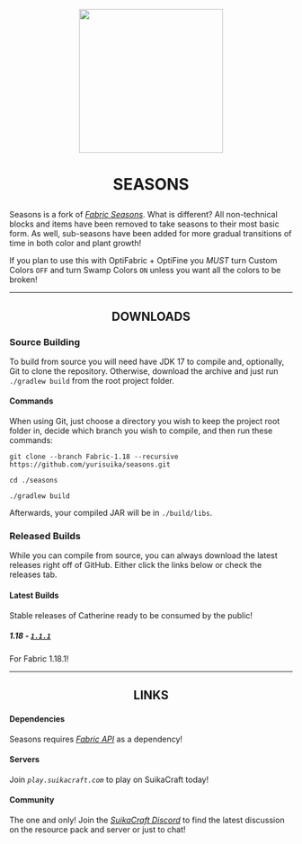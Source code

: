 <p align="center"><img src="https://github.com/yurisuika/Seasons/blob/Fabric-1.18/src/main/resources/assets/seasons/icon.png?raw=true" width="256" height="256"></p>

# <p align="center">SEASONS</p>

Seasons is a fork of *[Fabric Seasons](https://github.com/lucaargolo/fabric-seasons)*. What is different? All non-technical blocks and items have been removed to take seasons to their most basic form. As well, sub-seasons have been added for more gradual transitions of time in both color and plant growth!

If you plan to use this with OptiFabric + OptiFine you *MUST* turn Custom Colors `OFF` and turn Swamp Colors `ON` unless you want all the colors to be broken!

---

## <p align="center">DOWNLOADS</p>

### Source Building

To build from source you will need have JDK 17 to compile and, optionally, Git to clone the repository. Otherwise, download the archive and just run `./gradlew build` from the root project folder.

#### Commands

When using Git, just choose a directory you wish to keep the project root folder in, decide which branch you wish to compile, and then run these commands:

```shell script
git clone --branch Fabric-1.18 --recursive https://github.com/yurisuika/seasons.git

cd ./seasons

./gradlew build
```

Afterwards, your compiled JAR will be in `./build/libs`.

### Released Builds

While you can compile from source, you can always download the latest releases right off of GitHub. Either click the links below or check the releases tab.

#### Latest Builds

Stable releases of Catherine ready to be consumed by the public!

##### 1.18 - [*`1.1.1`*](https://github.com/yurisuika/Seasons/releases/download/1.1.1/seasons-1.18.1-1.1.1.jar)

For Fabric 1.18.1!

---

## <p align="center">LINKS</p>

#### Dependencies

Seasons requires *[Fabric API](https://www.curseforge.com/minecraft/mc-mods/fabric-api)* as a dependency!

#### Servers

Join *`play.suikacraft.com`* to play on SuikaCraft today!

#### Community

The one and only! Join the *[SuikaCraft Discord](https://discord.gg/0zdNEkQle7Qg9C1H)* to find the latest discussion on the resource pack and server or just to chat!

